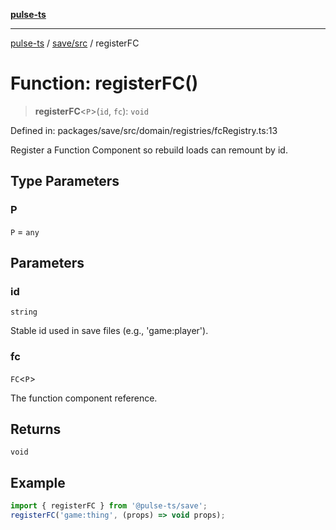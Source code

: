 [**pulse-ts**](../../../README.md)

***

[pulse-ts](../../../README.md) / [save/src](../README.md) / registerFC

# Function: registerFC()

> **registerFC**\<`P`\>(`id`, `fc`): `void`

Defined in: packages/save/src/domain/registries/fcRegistry.ts:13

Register a Function Component so rebuild loads can remount by id.

## Type Parameters

### P

`P` = `any`

## Parameters

### id

`string`

Stable id used in save files (e.g., 'game:player').

### fc

`FC`\<`P`\>

The function component reference.

## Returns

`void`

## Example

```ts
import { registerFC } from '@pulse-ts/save';
registerFC('game:thing', (props) => void props);
```
